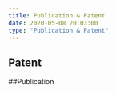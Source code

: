 ```yaml
---
title: Publication & Patent
date: 2020-05-08 20:03:00
type: "Publication & Patent"
---
```

## Patent

##Publication

